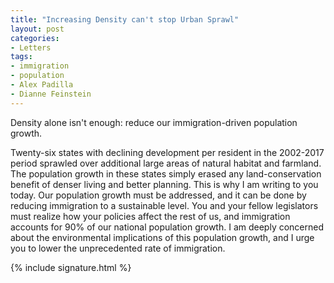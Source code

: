 ```yaml
---
title: "Increasing Density can't stop Urban Sprawl"
layout: post
categories:
- Letters
tags:
- immigration
- population
- Alex Padilla
- Dianne Feinstein
---
```


Density alone isn't enough: reduce our immigration-driven population growth.

Twenty-six states with declining development per resident in the 2002-2017 period sprawled over additional large areas of natural habitat and farmland. The population growth in these states simply erased any land-conservation benefit of denser living and better planning. This is why I am writing to you today. Our population growth must be addressed, and it can be done by reducing immigration to a sustainable level. You and your fellow legislators must realize how your policies affect the rest of us, and immigration accounts for 90% of our national population growth. I am deeply concerned about the environmental implications of this population growth, and I urge you to lower the unprecedented rate of immigration.

{% include signature.html %}
